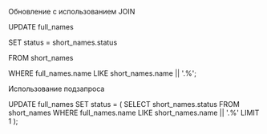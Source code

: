 Обновление с использованием JOIN

UPDATE full_names

SET status = short_names.status

FROM short_names

WHERE full_names.name LIKE short_names.name || '.%';

Использование подзапроса

UPDATE full_names
SET status = (
    SELECT short_names.status
    FROM short_names
    WHERE full_names.name LIKE short_names.name || '.%'
    LIMIT 1
);

